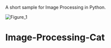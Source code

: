 A short sample for Image Processing in Python.

![Figure_1](https://user-images.githubusercontent.com/74653444/120891061-c49d6c80-c61b-11eb-9553-3123a7936ddf.png)
# Image-Processing-Cat
